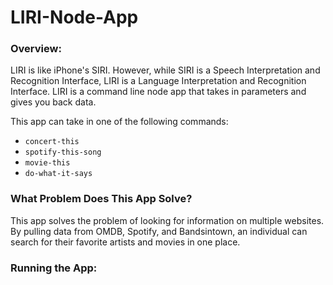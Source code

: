 # LIRI-Node-App

### Overview:
LIRI is like iPhone's SIRI. However, while SIRI is a Speech Interpretation and Recognition Interface, LIRI is a Language Interpretation and Recognition Interface. LIRI is a command line node app that takes in parameters and gives you back data.

This app can take in one of the following commands:

 * `concert-this`
 * `spotify-this-song`
 * `movie-this`
 * `do-what-it-says`

 ### What Problem Does This App Solve?
 
 This app solves the problem of looking for information on multiple websites. By pulling data from OMDB, Spotify, and Bandsintown, an individual can search for their favorite artists and movies in one place.

 ### Running the App:

